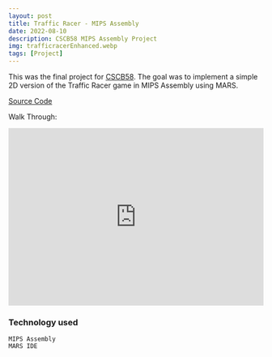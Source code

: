 ```yaml
---
layout: post
title: Traffic Racer - MIPS Assembly
date: 2022-08-10
description: CSCB58 MIPS Assembly Project
img: trafficracerEnhanced.webp
tags: [Project]
---
```


This was the final project for [CSCB58]. The goal was to implement a simple 2D version of the Traffic Racer game in MIPS Assembly using MARS.

[Source Code]

Walk Through:

<iframe width="100%" height="350" src="https://www.youtube.com/embed/okZAv7N96oE" title="YouTube video player" frameborder="0" allow="accelerometer; autoplay; clipboard-write; encrypted-media; gyroscope; picture-in-picture" allowfullscreen></iframe>

### Technology used

```
MIPS Assembly
MARS IDE
```

[cscb58]: https://utsc.calendar.utoronto.ca/course/cscb58h3
[source code]: https://github.com/mohamed-tayeh/MIPS-Traffice-Racer
